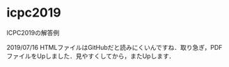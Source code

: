 # icpc2019
ICPC2019の解答例

2019/07/16
HTMLファイルはGitHubだと読みにくいんですね．取り急ぎ，PDFファイルをUpしました．見やすくしてから，またUpします．
